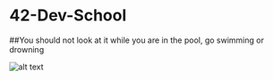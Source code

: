 # 42-Dev-School

##You should not look at it while you are in the pool, go swimming or drowning

![alt text](https://nsa40.casimages.com/img/2019/09/21/190921071537210307.jpg "I see you")
